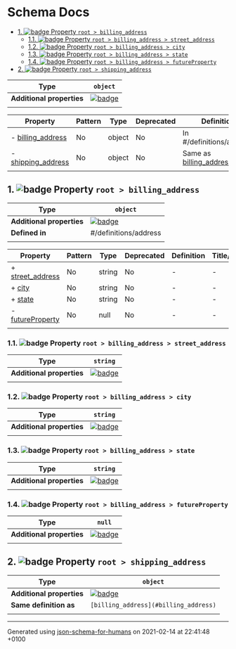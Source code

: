 # Schema Docs

- [1. ![badge](https://img.shields.io/badge/Optional-yellow) Property `root > billing_address`](#billing_address)
  - [1.1. ![badge](https://img.shields.io/badge/Required-blue) Property `root > billing_address > street_address`](#billing_address_street_address)
  - [1.2. ![badge](https://img.shields.io/badge/Required-blue) Property `root > billing_address > city`](#billing_address_city)
  - [1.3. ![badge](https://img.shields.io/badge/Required-blue) Property `root > billing_address > state`](#billing_address_state)
  - [1.4. ![badge](https://img.shields.io/badge/Optional-yellow) Property `root > billing_address > futureProperty`](#billing_address_futureProperty)
- [2. ![badge](https://img.shields.io/badge/Optional-yellow) Property `root > shipping_address`](#shipping_address)

| Type                      | `object`                                                                                                             |
| ------------------------- | -------------------------------------------------------------------------------------------------------------------- |
| **Additional properties** | [![badge](https://img.shields.io/badge/Any+type--allowed-green)](# "Additional Properties of any type are allowed.") |
|                           |                                                                                                                      |

| Property                                 | Pattern | Type   | Deprecated | Definition                                   | Title/Description |
| ---------------------------------------- | ------- | ------ | ---------- | -------------------------------------------- | ----------------- |
| - [billing_address](#billing_address )   | No      | object | No         | In #/definitions/address                     | -                 |
| - [shipping_address](#shipping_address ) | No      | object | No         | Same as [billing_address](#billing_address ) | -                 |
|                                          |         |        |            |                                              |                   |

## <a name="billing_address"></a>1. ![badge](https://img.shields.io/badge/Optional-yellow) Property `root > billing_address`

| Type                      | `object`                                                                                                             |
| ------------------------- | -------------------------------------------------------------------------------------------------------------------- |
| **Additional properties** | [![badge](https://img.shields.io/badge/Any+type--allowed-green)](# "Additional Properties of any type are allowed.") |
| **Defined in**            | #/definitions/address                                                                                                |
|                           |                                                                                                                      |

| Property                                             | Pattern | Type   | Deprecated | Definition | Title/Description |
| ---------------------------------------------------- | ------- | ------ | ---------- | ---------- | ----------------- |
| + [street_address](#billing_address_street_address ) | No      | string | No         | -          | -                 |
| + [city](#billing_address_city )                     | No      | string | No         | -          | -                 |
| + [state](#billing_address_state )                   | No      | string | No         | -          | -                 |
| - [futureProperty](#billing_address_futureProperty ) | No      | null   | No         | -          | -                 |
|                                                      |         |        |            |            |                   |

### <a name="billing_address_street_address"></a>1.1. ![badge](https://img.shields.io/badge/Required-blue) Property `root > billing_address > street_address`

| Type                      | `string`                                                                                                             |
| ------------------------- | -------------------------------------------------------------------------------------------------------------------- |
| **Additional properties** | [![badge](https://img.shields.io/badge/Any+type--allowed-green)](# "Additional Properties of any type are allowed.") |
|                           |                                                                                                                      |

### <a name="billing_address_city"></a>1.2. ![badge](https://img.shields.io/badge/Required-blue) Property `root > billing_address > city`

| Type                      | `string`                                                                                                             |
| ------------------------- | -------------------------------------------------------------------------------------------------------------------- |
| **Additional properties** | [![badge](https://img.shields.io/badge/Any+type--allowed-green)](# "Additional Properties of any type are allowed.") |
|                           |                                                                                                                      |

### <a name="billing_address_state"></a>1.3. ![badge](https://img.shields.io/badge/Required-blue) Property `root > billing_address > state`

| Type                      | `string`                                                                                                             |
| ------------------------- | -------------------------------------------------------------------------------------------------------------------- |
| **Additional properties** | [![badge](https://img.shields.io/badge/Any+type--allowed-green)](# "Additional Properties of any type are allowed.") |
|                           |                                                                                                                      |

### <a name="billing_address_futureProperty"></a>1.4. ![badge](https://img.shields.io/badge/Optional-yellow) Property `root > billing_address > futureProperty`

| Type                      | `null`                                                                                                               |
| ------------------------- | -------------------------------------------------------------------------------------------------------------------- |
| **Additional properties** | [![badge](https://img.shields.io/badge/Any+type--allowed-green)](# "Additional Properties of any type are allowed.") |
|                           |                                                                                                                      |

## <a name="shipping_address"></a>2. ![badge](https://img.shields.io/badge/Optional-yellow) Property `root > shipping_address`

| Type                      | `object`                                                                                                             |
| ------------------------- | -------------------------------------------------------------------------------------------------------------------- |
| **Additional properties** | [![badge](https://img.shields.io/badge/Any+type--allowed-green)](# "Additional Properties of any type are allowed.") |
| **Same definition as**    | `[billing_address](#billing_address)`                                                                                |
|                           |                                                                                                                      |

----------------------------------------------------------------------------------------------------------------------------
Generated using [json-schema-for-humans](https://github.com/coveooss/json-schema-for-humans) on 2021-02-14 at 22:41:48 +0100